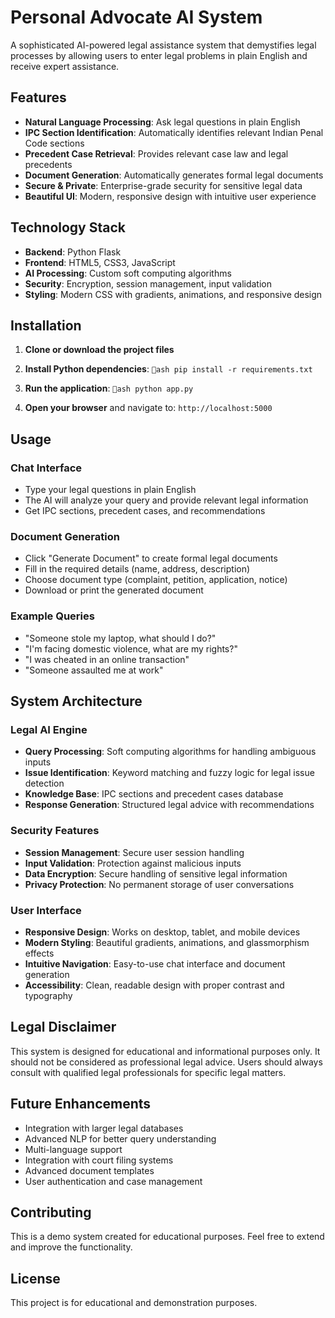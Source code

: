﻿# Personal Advocate AI System

A sophisticated AI-powered legal assistance system that demystifies legal processes by allowing users to enter legal problems in plain English and receive expert assistance.

## Features

- **Natural Language Processing**: Ask legal questions in plain English
- **IPC Section Identification**: Automatically identifies relevant Indian Penal Code sections
- **Precedent Case Retrieval**: Provides relevant case law and legal precedents
- **Document Generation**: Automatically generates formal legal documents
- **Secure & Private**: Enterprise-grade security for sensitive legal data
- **Beautiful UI**: Modern, responsive design with intuitive user experience

## Technology Stack

- **Backend**: Python Flask
- **Frontend**: HTML5, CSS3, JavaScript
- **AI Processing**: Custom soft computing algorithms
- **Security**: Encryption, session management, input validation
- **Styling**: Modern CSS with gradients, animations, and responsive design

## Installation

1. **Clone or download the project files**

2. **Install Python dependencies**:
   `ash
   pip install -r requirements.txt
   `

3. **Run the application**:
   `ash
   python app.py
   `

4. **Open your browser** and navigate to:
   `
   http://localhost:5000
   `

## Usage

### Chat Interface
- Type your legal questions in plain English
- The AI will analyze your query and provide relevant legal information
- Get IPC sections, precedent cases, and recommendations

### Document Generation
- Click "Generate Document" to create formal legal documents
- Fill in the required details (name, address, description)
- Choose document type (complaint, petition, application, notice)
- Download or print the generated document

### Example Queries
- "Someone stole my laptop, what should I do?"
- "I'm facing domestic violence, what are my rights?"
- "I was cheated in an online transaction"
- "Someone assaulted me at work"

## System Architecture

### Legal AI Engine
- **Query Processing**: Soft computing algorithms for handling ambiguous inputs
- **Issue Identification**: Keyword matching and fuzzy logic for legal issue detection
- **Knowledge Base**: IPC sections and precedent cases database
- **Response Generation**: Structured legal advice with recommendations

### Security Features
- **Session Management**: Secure user session handling
- **Input Validation**: Protection against malicious inputs
- **Data Encryption**: Secure handling of sensitive legal information
- **Privacy Protection**: No permanent storage of user conversations

### User Interface
- **Responsive Design**: Works on desktop, tablet, and mobile devices
- **Modern Styling**: Beautiful gradients, animations, and glassmorphism effects
- **Intuitive Navigation**: Easy-to-use chat interface and document generation
- **Accessibility**: Clean, readable design with proper contrast and typography

## Legal Disclaimer

This system is designed for educational and informational purposes only. It should not be considered as professional legal advice. Users should always consult with qualified legal professionals for specific legal matters.

## Future Enhancements

- Integration with larger legal databases
- Advanced NLP for better query understanding
- Multi-language support
- Integration with court filing systems
- Advanced document templates
- User authentication and case management

## Contributing

This is a demo system created for educational purposes. Feel free to extend and improve the functionality.

## License

This project is for educational and demonstration purposes.
